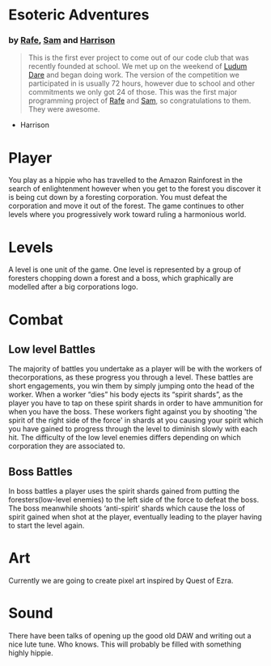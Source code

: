 # Esoteric Adventures
### by [Rafe](http://github.com/rafej), [Sam](http://github.com/samfi) and [Harrison](http://github.com/paked)

> This is the first ever project to come out of our code club that was recently founded at school. We met up on the weekend of [Ludum Dare](http://ludumdare.com) and began doing work. The version of the competition we participated in is usually 72 hours, however due to school and other commitments we only got 24 of those. This was the first major programming project of [Rafe](http://github.com/rafej) and [Sam](http://github.com/samfi), so congratulations to them. They were awesome.
- Harrison

# Player
You play as a hippie who has travelled to the Amazon Rainforest in the search of enlightenment however when you get to the forest you discover it is being cut down by a foresting corporation. You must defeat the corporation and move it out of the forest. The game continues to other levels where you progressively work toward ruling a harmonious world.

# Levels
A level is one unit of the game. One level is represented by a group of foresters chopping down a forest and a boss, which graphically are modelled after a big corporations logo. 

# Combat
## Low level Battles
The majority of battles you undertake as a player will be with the workers of thecorporations, as these progress you through a level. These battles are short engagements, you win them by simply jumping onto the head of the worker. When a worker “dies” his body ejects its “spirit shards”, as the player you have to tap on these spirit shards in order to have ammunition for when you have the boss. These workers fight against you by shooting 'the spirit of the right side of the force' in shards at you causing your spirit which you have gained to progress through the level to diminish slowly with each hit. The difficulty of the low level enemies differs depending on which corporation they are associated to.

## Boss Battles
In boss battles a player uses the spirit shards gained from putting the foresters(low-level enemies) to the left side of the force to defeat the boss. The boss meanwhile shoots ‘anti-spirit’ shards which cause the loss of spirit gained when shot at the player, eventually leading to the player having to start the level again. 

# Art
Currently we are going to create pixel art inspired by Quest of Ezra.
# Sound
There have been talks of opening up the good old DAW and writing out a nice lute tune. Who knows. This will probably be filled with something highly hippie.
